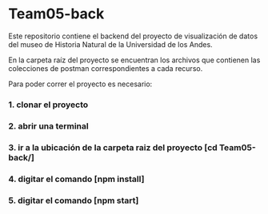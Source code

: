 # Team05-back

Este repositorio contiene el backend del proyecto de visualización de datos del museo de Historia Natural de la Universidad de los Andes.

En la carpeta raíz del proyecto se encuentran los archivos que contienen las colecciones de postman correspondientes a cada recurso.

Para poder correr el proyecto es necesario:
### 1. clonar el proyecto
### 2. abrir una terminal
### 3. ir a la ubicación de la carpeta raiz del proyecto [cd Team05-back/]
### 4. digitar el comando [npm install]
### 5. digitar el comando [npm start]
